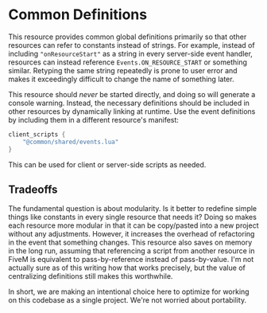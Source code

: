 # Common Definitions
This resource provides common global definitions primarily so that other resources can refer to constants instead of strings. For example, instead of including `"onResourceStart"` as a string in every server-side event handler, resources can instead reference `Events.ON_RESOURCE_START` or something similar. Retyping the same string repeatedly is prone to user error and makes it exceedingly difficult to change the name of something later.

This resource should _never_ be started directly, and doing so will generate a console warning. Instead, the necessary definitions should be included in other resources by dynamically linking at runtime. Use the event definitions by including them in a different resource's manifest:

```lua
client_scripts {
    "@common/shared/events.lua"
}
```
This can be used for client or server-side scripts as needed.

## Tradeoffs
The fundamental question is about modularity. Is it better to redefine simple things like constants in every single resource that needs it? Doing so makes each resource more modular in that it can be copy/pasted into a new project without any adjustments. However, it increases the overhead of refactoring in the event that something changes. This resource also saves on memory in the long run, assuming that referencing a script from another resource in FiveM is equivalent to pass-by-reference instead of pass-by-value. I'm not actually sure as of this writing how that works precisely, but the value of centralizing definitions still makes this worthwhile.

In short, we are making an intentional choice here to optimize for working on this codebase as a single project. We're not worried about portability.
